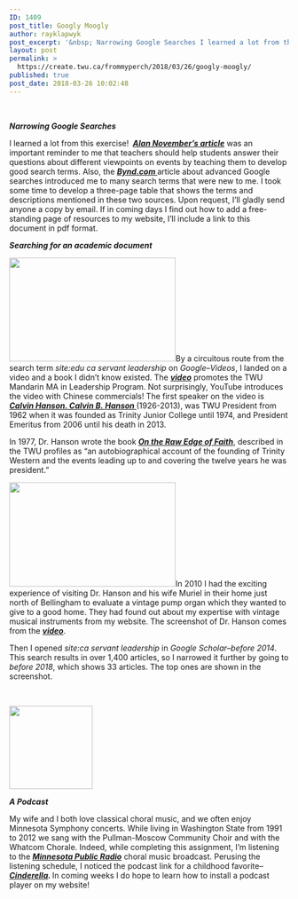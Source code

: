```yaml
---
ID: 1409
post_title: Googly Moogly
author: rayklapwyk
post_excerpt: '&nbsp; Narrowing Google Searches I learned a lot from this exercise!&nbsp; Alan November&rsquo;s article was an important reminder to me [&hellip;]'
layout: post
permalink: >
  https://create.twu.ca/frommyperch/2018/03/26/googly-moogly/
published: true
post_date: 2018-03-26 10:02:48
---
```

&nbsp;

<em><strong>Narrowing Google Searches</strong></em>

I learned a lot from this exercise! <em><strong> <a href="http://novemberlearning.com/educational-resources-for-educators/teaching-and-learning-articles/the-advanced-google-searches-every-student-should-know/"  rel="noopener">Alan November&#8217;s article</a></strong></em> was an important reminder to me that teachers should help students answer their questions about different viewpoints on events by teaching them to develop good search terms. Also, the <em><strong><a href="https://bynd.com/news-ideas/google-advanced-search-comprehensive-list-google-search-operators/"  rel="noopener">Bynd.com </a></strong></em>article about advanced Google searches introduced me to many search terms that were new to me. I took some time to develop a three-page table that shows the terms and descriptions mentioned in these two sources. Upon request, I&#8217;ll gladly send anyone a copy by email. If in coming days I find out how to add a free-standing page of resources to my website, I&#8217;ll include a link to this document in pdf format.

<em><strong>Searching for an academic document</strong></em>

<a href="https://www.twu.ca/office-president/past-presidents/calvin-b-hanson-ma-littd-dhum"  rel="noopener"><img class="wp-image-165 size-medium alignright" src="http://create.twu.ca/frommyperch/files/2018/03/180324-Calvin-B-Hanson-300x187.png" alt="" width="300" height="187" srcset="https://create.twu.ca/frommyperch/files/2018/03/180324-Calvin-B-Hanson-300x187.png 300w, https://create.twu.ca/frommyperch/files/2018/03/180324-Calvin-B-Hanson-768x480.png 768w, https://create.twu.ca/frommyperch/files/2018/03/180324-Calvin-B-Hanson-1024x640.png 1024w, https://create.twu.ca/frommyperch/files/2018/03/180324-Calvin-B-Hanson.png 1485w" sizes="(max-width: 300px) 100vw, 300px" /></a>By a circuitous route from the search term <em>site:edu ca servant leadership</em> on <em>Google&#8211;Videos</em>, I landed on a video and a book I didn&#8217;t know existed. The <a href="http://v.youku.com/v_show/id_XNTMwMDc4ODA4.html"  rel="noopener"><strong><em>video</em></strong></a> promotes the TWU Mandarin MA in Leadership Program. Not surprisingly, YouTube introduces the video with Chinese commercials! The first speaker on the video is <a href="https://www.twu.ca/office-president/past-presidents/calvin-b-hanson-ma-littd-dhum"  rel="noopener"><strong><em>Calvin Hanson. Calvin B. </em></strong><strong><em>Hanson</em> </strong></a>(1926-2013), was TWU President from 1962 when it was founded as Trinity Junior College until 1974, and President Emeritus from 2006 until his death in 2013.

In 1977, Dr. Hanson wrote the book <a href="https://smile.amazon.com/s/ref=nb_sb_noss?url=search-alias%3Daps&amp;field-keywords=Calvin+Hanson+The+Raw+Edge+of+Faith&amp;rh=i%3Aaps%2Ck%3ACalvin+Hanson+The+Raw+Edge+of+Faith"  rel="noopener"><em><strong>On the Raw Edge of Faith</strong></em></a>, described in the TWU profiles as “an autobiographical account of the founding of Trinity Western and the events leading up to and covering the twelve years he was president.”

<img class="alignright size-medium wp-image-184" src="http://create.twu.ca/frommyperch/files/2018/03/180326-Canada-Servant-Leadership-Articles-300x188.png" alt="" width="300" height="188" srcset="https://create.twu.ca/frommyperch/files/2018/03/180326-Canada-Servant-Leadership-Articles-300x188.png 300w, https://create.twu.ca/frommyperch/files/2018/03/180326-Canada-Servant-Leadership-Articles.png 632w" sizes="(max-width: 300px) 100vw, 300px" />In 2010 I had the exciting experience of visiting Dr. Hanson and his wife Muriel in their home just north of Bellingham to evaluate a vintage pump organ which they wanted to give to a good home. They had found out about my expertise with vintage musical instruments from my website. The screenshot of Dr. Hanson comes from the <a href="http://v.youku.com/v_show/id_XNTMwMDc4ODA4.html"  rel="noopener"><em><strong>video</strong></em></a>.

<p style="text-align: left">Then I opened <em>site:ca servant leadership</em> in <em>Google Scholar&#8211;before 2014</em>. This search results in over 1,400 articles, so I narrowed it further by going to <em>before 2018</em>, which shows 33 articles. The top ones are shown in the screenshot.</p>

&nbsp;

<p style="text-align: left"><em><strong><img class="alignleft wp-image-166 size-thumbnail" src="http://create.twu.ca/frommyperch/files/2018/03/180324-Cinderella-150x150.jpg" alt="" width="150" height="150" /></strong></em></p>

<p style="text-align: left"><em><strong>A Podcast</strong></em></p>

<p style="text-align: left">My wife and I both love classical choral music, and we often enjoy Minnesota Symphony concerts. While living in Washington State from 1991 to 2012 we sang with the Pullman-Moscow Community Choir and with the Whatcom Chorale. Indeed, while completing this assignment, I&#8217;m listening  to the <a href="https://www.classicalmpr.org/?gclid=Cj0KCQjwtOLVBRCZARIsADPLtJ0Pka5IesgRr9PMIs7Vd2YGlfs3POzYE4RZd32dv4ctAJjFsXN1j_UaAhzVEALw_wcB"  rel="noopener"><em><strong>Minnesota Public Radio</strong></em></a> choral music broadcast. Perusing the listening schedule, I noticed the podcast link for a childhood favorite&#8211;<em><strong><a href="https://www.classicalmpr.org/story/2018/02/21/classical-kids-storytime-cinderella"  rel="noopener">Cinderella</a>. </strong></em>In coming weeks I do hope to learn how to install a podcast player on my website!</p>

&nbsp;

&nbsp;

&nbsp;

&nbsp;

&nbsp;

&nbsp;

&nbsp;

&nbsp;

&nbsp;